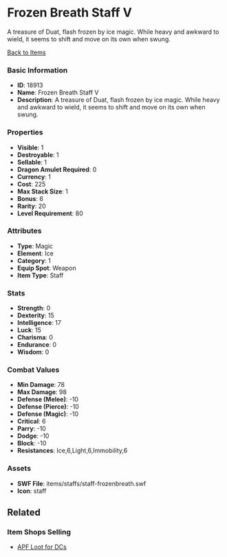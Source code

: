 # Frozen Breath Staff V

A treasure of Duat, flash frozen by ice magic. While heavy and awkward to wield, it seems to shift and move on its own when swung.

[Back to Items](../items.md)

### Basic Information

- **ID**: 18913
- **Name**: Frozen Breath Staff V
- **Description**: A treasure of Duat, flash frozen by ice magic. While heavy and awkward to wield, it seems to shift and move on its own when swung.

### Properties

- **Visible**: 1
- **Destroyable**: 1
- **Sellable**: 1
- **Dragon Amulet Required**: 0
- **Currency**: 1
- **Cost**: 225
- **Max Stack Size**: 1
- **Bonus**: 6
- **Rarity**: 20
- **Level Requirement**: 80

### Attributes

- **Type**: Magic
- **Element**: Ice
- **Category**: 1
- **Equip Spot**: Weapon
- **Item Type**: Staff

### Stats

- **Strength**: 0
- **Dexterity**: 15
- **Intelligence**: 17
- **Luck**: 15
- **Charisma**: 0
- **Endurance**: 0
- **Wisdom**: 0

### Combat Values

- **Min Damage**: 78
- **Max Damage**: 98
- **Defense (Melee)**: -10
- **Defense (Pierce)**: -10
- **Defense (Magic)**: -10
- **Critical**: 6
- **Parry**: -10
- **Dodge**: -10
- **Block**: -10
- **Resistances**: Ice,6,Light,6,Immobility,6

### Assets

- **SWF File**: items/staffs/staff-frozenbreath.swf
- **Icon**: staff

## Related

### Item Shops Selling

- [APF Loot for DCs](../item-shops/630-apf-loot-for-dcs.md)

